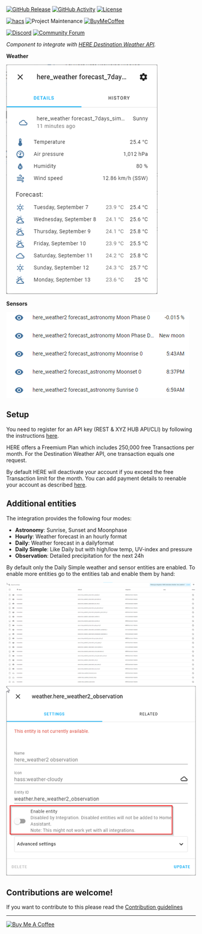 [![GitHub Release][releases-shield]][releases]
[![GitHub Activity][commits-shield]][commits]
[![License][license-shield]](LICENSE)

[![hacs][hacsbadge]][hacs]
![Project Maintenance][maintenance-shield]
[![BuyMeCoffee][buymecoffeebadge]][buymecoffee]

[![Discord][discord-shield]][discord]
[![Community Forum][forum-shield]][forum]

_Component to integrate with [HERE Destination Weather API][here_destination_weather_api]._

**Weather**

![example][exampleimg]

**Sensors**

![moonphases][moonphases_img]

## Setup

You need to register for an API key (REST & XYZ HUB API/CLI) by following the instructions [here](https://developer.here.com/tutorials/getting-here-credentials/).

HERE offers a Freemium Plan which includes 250,000 free Transactions per month. For the Destination Weather API, one transaction equals one request.

By default HERE will deactivate your account if you exceed the free Transaction limit for the month. You can add payment details to reenable your account as described [here](https://knowledge.here.com/csm_kb?id=public_kb_csm_details&number=KB0016434).

## Additional entities

The integration provides the following four modes:

* **Astronomy**: Sunrise, Sunset and Moonphase
* **Hourly**: Weather forecast in an hourly format
* **Daily**: Weather forecast in a dailyformat
* **Daily Simple**: Like Daily but with high/low temp, UV-index and pressure
* **Observation**: Detailed precipitation for the next 24h

By default only the Daily Simple weather and sensor entities are enabled.
To enable more entities go to the entities tab and enable them by hand:

![disabled_entities_img][disabled_entities_img]
![enable_entity_img][enable_entity_img]

<!---->

## Contributions are welcome!

If you want to contribute to this please read the [Contribution guidelines](CONTRIBUTING.md)

***

<a href="https://www.buymeacoffee.com/eifinger" target="_blank"><img src="https://www.buymeacoffee.com/assets/img/custom_images/black_img.png" alt="Buy Me A Coffee" style="height: auto !important;width: auto !important;" ></a><br>

[here_destination_weather_api]: https://developer.here.com/documentation/destination-weather/dev_guide/topics/overview.html
[buymecoffee]: https://www.buymeacoffee.com/eifinger
[buymecoffeebadge]: https://img.shields.io/badge/buy%20me%20a%20coffee-donate-yellow.svg?style=for-the-badge
[commits-shield]: https://img.shields.io/github/commit-activity/y/eifinger/hass-here-weather.svg?style=for-the-badge
[commits]: https://github.com/eifinger/hass-here-weather/commits/master
[hacs]: https://github.com/custom-components/hacs
[hacsbadge]: https://img.shields.io/badge/HACS-Default-orange.svg?style=for-the-badge
[discord]: https://discord.gg/Qa5fW2R
[discord-shield]: https://img.shields.io/discord/330944238910963714.svg?style=for-the-badge
[exampleimg]: https://raw.githubusercontent.com/eifinger/hass-here-weather/master/img/here_weather_7days_forecast.png
[disabled_entities_img]:  https://raw.githubusercontent.com/eifinger/hass-here-weather/master/img/here_weather_disabled_entities.png
[enable_entity_img]:  https://raw.githubusercontent.com/eifinger/hass-here-weather/master/img/here_weather_enable_entity.png
[moonphases_img]:  https://raw.githubusercontent.com/eifinger/hass-here-weather/master/img/here_weather_moonphases.png
[forum-shield]: https://img.shields.io/badge/community-forum-brightgreen.svg?style=for-the-badge
[forum]: https://community.home-assistant.io/
[license-shield]: https://img.shields.io/github/license/eifinger/hass-here-weather.svg?style=for-the-badge
[maintenance-shield]: https://img.shields.io/badge/maintainer-Kevin%20Stillhammer%20%40eifinger-blue.svg?style=for-the-badge
[releases-shield]: https://img.shields.io/github/release/eifinger/hass-here-weather.svg?style=for-the-badge
[releases]: https://github.com/eifinger/hass-weenect/releases

